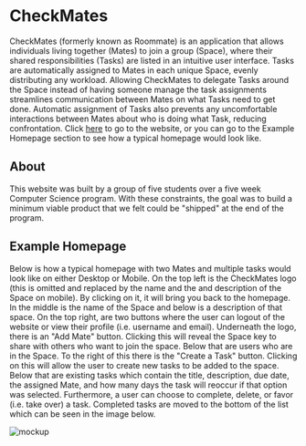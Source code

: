 # CheckMates
CheckMates (formerly known as Roommate) is an application that allows individuals living together (Mates) to join a group (Space), where their shared responsibilities (Tasks) are listed in an intuitive user interface. Tasks are automatically assigned to Mates in each unique Space, evenly distributing any workload. Allowing CheckMates to delegate Tasks around the Space instead of having someone manage the task assignments streamlines communication between Mates on what Tasks need to get done. Automatic assignment of Tasks also prevents any uncomfortable interactions between Mates about who is doing what Task, reducing confrontation. Click [here](https://checkmatesco.web.app) to go to the website, or you can go to the Example Homepage section to see how a typical homepage would look like.

## About
This website was built by a group of five students over a five week Computer Science program. With these constraints, the goal was to build a minimum viable product that we felt could be "shipped" at the end of the program.

## Example Homepage
Below is how a typical homepage with two Mates and multiple tasks would look like on either Desktop or Mobile. On the top left is the CheckMates logo (this is omitted and replaced by the name and the and description of the Space on mobile). By clicking on it, it will bring you back to the homepage. In the middle is the name of the Space and below is a description of that space. On the top right, are two buttons where the user can logout of the website or view their profile (i.e. username and email). Underneath the logo, there is an "Add Mate" button. Clicking this will reveal the Space key to share with others who want to join the space. Below that are users who are in the Space. To the right of this there is the "Create a Task" button. Clicking on this will allow the user to create new tasks to be added to the space. Below that are existing tasks which contain the title, description, due date, the assigned Mate, and how many days the task will reoccur if that option was selected. Furthermore, a user can choose to complete, delete, or favor (i.e. take over) a task. Completed tasks are moved to the bottom of the list which can be seen in the image below.

![mockup](https://user-images.githubusercontent.com/53277408/185018360-3e1dec0a-97cd-4ee3-a0a8-09ce6c1e9f69.png)
